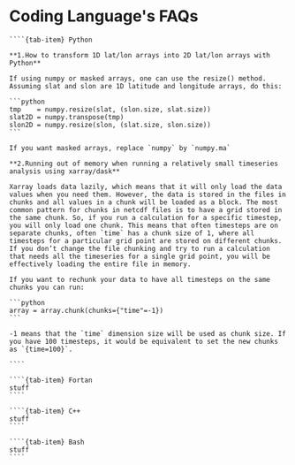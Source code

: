 # Coding Language's FAQs


`````{tab-set}
````{tab-item} Python

**1.How to transform 1D lat/lon arrays into 2D lat/lon arrays with Python**

If using numpy or masked arrays, one can use the resize() method. Assuming slat and slon are 1D latitude and longitude arrays, do this:

```python
tmp    = numpy.resize(slat, (slon.size, slat.size))
slat2D = numpy.transpose(tmp)
slon2D = numpy.resize(slon, (slat.size, slon.size))
```

If you want masked arrays, replace `numpy` by `numpy.ma`

**2.Running out of memory when running a relatively small timeseries analysis using xarray/dask**

Xarray loads data lazily, which means that it will only load the data values when you need them. However, the data is stored in the files in chunks and all values in a chunk will be loaded as a block. The most common pattern for chunks in netcdf files is to have a grid stored in the same chunk. So, if you run a calculation for a specific timestep, you will only load one chunk. This means that often timesteps are on separate chunks, often `time` has a chunk size of 1, where all timesteps for a particular grid point are stored on different chunks. If you don’t change the file chunking and try to run a calculation that needs all the timeseries for a single grid point, you will be effectively loading the entire file in memory.

If you want to rechunk your data to have all timesteps on the same chunks you can run:

```python
array = array.chunk(chunks={"time"=-1})
```

-1 means that the `time` dimension size will be used as chunk size. If you have 100 timesteps, it would be equivalent to set the new chunks as `{time=100}`.

````

````{tab-item} Fortan
stuff
````

````{tab-item} C++
stuff
````

````{tab-item} Bash
stuff
````

`````
